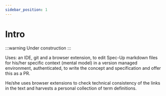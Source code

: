 ```yaml
---
sidebar_position: 1
---
```


# Intro

:::warning
Under construction
:::

Uses: an IDE, git and a browser extension, to edit Spec-Up markdown files for his/her specific context (mental model) in a version managed environment, authenticated, to write the concept and specification and offer this as a PR.

He/she uses browser extensions to check technical consistency of the links in the text and harvests a personal collection of term definitions.
